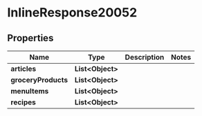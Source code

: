 

# InlineResponse20052

## Properties

Name | Type | Description | Notes
------------ | ------------- | ------------- | -------------
**articles** | **List&lt;Object&gt;** |  | 
**groceryProducts** | **List&lt;Object&gt;** |  | 
**menuItems** | **List&lt;Object&gt;** |  | 
**recipes** | **List&lt;Object&gt;** |  | 



